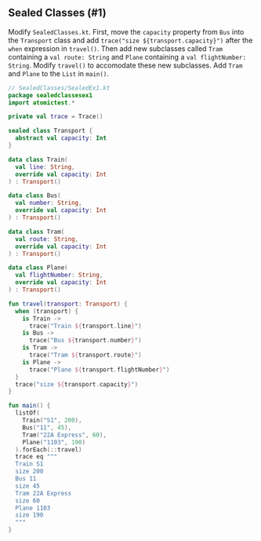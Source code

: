## Sealed Classes (#1)

Modify `SealedClasses.kt`. First, move the `capacity` property from `Bus` into
the `Transport` class and add `trace("size ${transport.capacity}")` after the
`when` expression in `travel()`. Then add new subclasses called `Tram`
containing a `val route: String` and `Plane` containing a `val flightNumber:
String`. Modify `travel()` to accomodate these new subclasses. Add `Tram` and
`Plane` to the `List` in `main()`.

```kotlin
// SealedClasses/SealedEx1.kt
package sealedclassesex1
import atomictest.*

private val trace = Trace()

sealed class Transport {
  abstract val capacity: Int
}

data class Train(
  val line: String,
  override val capacity: Int
) : Transport()

data class Bus(
  val number: String,
  override val capacity: Int
) : Transport()

data class Tram(
  val route: String,
  override val capacity: Int
) : Transport()

data class Plane(
  val flightNumber: String,
  override val capacity: Int
) : Transport()

fun travel(transport: Transport) {
  when (transport) {
    is Train ->
      trace("Train ${transport.line}")
    is Bus ->
      trace("Bus ${transport.number}")
    is Tram ->
      trace("Tram ${transport.route}")
    is Plane ->
      trace("Plane ${transport.flightNumber}")
  }
  trace("size ${transport.capacity}")
}

fun main() {
  listOf(
    Train("S1", 200),
    Bus("11", 45),
    Tram("22A Express", 60),
    Plane("1103", 190)
  ).forEach(::travel)
  trace eq """
  Train S1
  size 200
  Bus 11
  size 45
  Tram 22A Express
  size 60
  Plane 1103
  size 190
  """
}
```